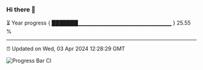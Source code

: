 ### Hi there 👋

⏳ Year progress { ███████▁▁▁▁▁▁▁▁▁▁▁▁▁▁▁▁▁▁▁▁▁▁▁ } 25.55 %

---

⏰ Updated on Wed, 03 Apr 2024 12:28:29 GMT

![Progress Bar CI](https://github.com/liununu/liununu/workflows/Progress%20Bar%20CI/badge.svg)
